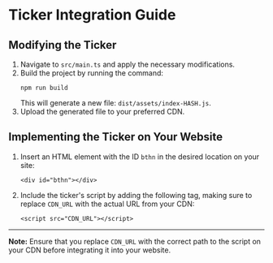 # Ticker Integration Guide

## Modifying the Ticker

1. Navigate to `src/main.ts` and apply the necessary modifications.
2. Build the project by running the command:
   ```
   npm run build
   ```
   This will generate a new file: `dist/assets/index-HASH.js`.
3. Upload the generated file to your preferred CDN.

## Implementing the Ticker on Your Website

1. Insert an HTML element with the ID `bthn` in the desired location on your site:
   ```
   <div id="bthn"></div>
   ```

2. Include the ticker's script by adding the following tag, making sure to replace `CDN_URL` with the actual URL from your CDN:
   ```
   <script src="CDN_URL"></script>
   ```

---

**Note:** Ensure that you replace `CDN_URL` with the correct path to the script on your CDN before integrating it into your website.